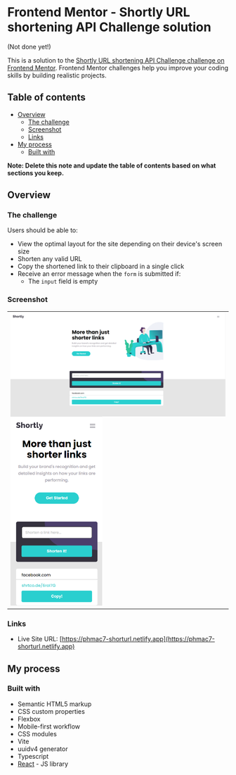 # Frontend Mentor - Shortly URL shortening API Challenge solution

(Not done yet!)

This is a solution to the [Shortly URL shortening API Challenge challenge on Frontend Mentor](https://www.frontendmentor.io/challenges/url-shortening-api-landing-page-2ce3ob-G). Frontend Mentor challenges help you improve your coding skills by building realistic projects.

## Table of contents

- [Overview](#overview)
  - [The challenge](#the-challenge)
  - [Screenshot](#screenshot)
  - [Links](#links)
- [My process](#my-process)
  - [Built with](#built-with)

**Note: Delete this note and update the table of contents based on what sections you keep.**

## Overview

### The challenge

Users should be able to:

- View the optimal layout for the site depending on their device's screen size
- Shorten any valid URL
- Copy the shortened link to their clipboard in a single click
- Receive an error message when the `form` is submitted if:
  - The `input` field is empty

### Screenshot

<table>
    <tr>
        <td>
            <img src="/public/assets/shorturl.png" width="580" align="top">
            <img src="/public/assets/shorturlmobile.png" height="430">
        </td>
    </tr>
</table>

### Links

- Live Site URL: [https://phmac7-shorturl.netlify.app](https://phmac7-shorturl.netlify.app)

## My process

### Built with

- Semantic HTML5 markup
- CSS custom properties
- Flexbox
- Mobile-first workflow
- CSS modules
- Vite
- uuidv4 generator
- Typescript
- [React](https://reactjs.org/) - JS library
